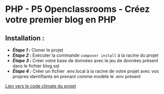 # PHP - P5 Openclassrooms - Créez votre premier blog en PHP

## Installation :

-   **_Étape 1 :_** Cloner le projet
-   **_Étape 2 :_** Exécuter la commande `composer install` à la racine du projet
-   **_Étape 3 :_** Créer votre base de données avec le jeu de données présent dans le fichier blog.sql
-   **_Étape 4 :_** Créer un fichier .env.local à la racine de votre projet avec vos propres identifiants en prenant comme modèle le .env présent

[Lien vers le code climate du projet](https://codeclimate.com/github/Frnalex/blog)
